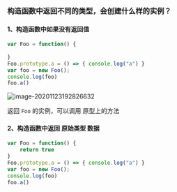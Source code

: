 ### 构造函数中返回不同的类型，会创建什么样的实例？

#### 1、构造函数中如果没有返回值

```js
var Foo = function() {
    
}
Foo.prototype.a = () => { console.log("a") }
var foo = new Foo();
console.log(foo)
foo.a()
```

![image-20201123192826632](https://gitee.com/wu_kang0718/image/raw/master//20201123192828269.png)

返回 `Foo` 的实例，可以调用 原型上的方法

#### 2、构造函数中返回 原始类型 数据

```js
var Foo = function() {
    return true
}
Foo.prototype.a = () => { console.log("a") }
var foo = new Foo();
console.log(foo)
foo.a()
```

